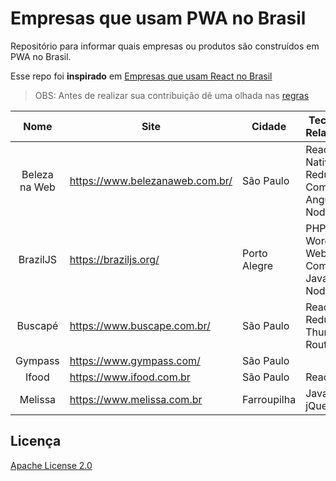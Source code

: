 # Empresas que usam PWA no Brasil
Repositório para informar quais empresas ou produtos são construídos em PWA no Brasil.

Esse repo foi **inspirado** em [Empresas que usam React no Brasil](https://github.com/react-brasil/empresas-que-usam-react-no-brasil)

> OBS: Antes de realizar sua contribuição dê uma olhada nas [regras](https://github.com/produtoreativo/empresas-que-usam-pwa-no-brasil/blob/master/CONTRIBUTING.md)

Nome | Site | Cidade | Tecnologias Relacionadas | Score  
:------------: | ------------- | ------------------------ | ------------ | ---------------
Beleza na Web | https://www.belezanaweb.com.br/ | São Paulo | React, React Native, Redux, Styled Components, AngularJS, NodeJS | 1.00 
BrazilJS | https://braziljs.org/ | Porto Alegre | PHP, Wordpress, Web Components, JavaScript, Node.JS | 0.48 
Buscapé | https://www.buscape.com.br/ | São Paulo | React, Redux, Redux-Thunk, Router | 0.48  
Gympass | https://www.gympass.com/ | São Paulo | | 0.52
Ifood | https://www.ifood.com.br | São Paulo | React, Redux | 0.74  
Melissa | https://www.melissa.com.br | Farroupilha | Javascript, jQuery | 1.00  

## Licença

[Apache License 2.0](https://github.com/produtoreativo/empresas-que-usam-pwa-no-brasil/blob/master/LICENSE)
